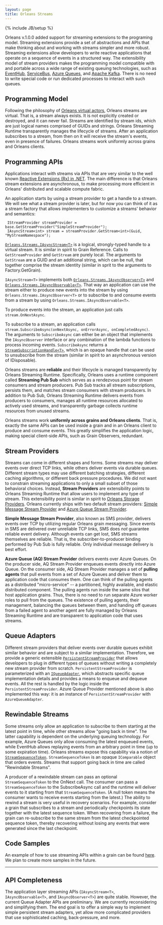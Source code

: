 ```yaml
---
layout: page
title: Orleans Streams
---
```

{% include JB/setup %}

Orleans v.1.0.0 added support for streaming extensions to the programing model. Streaming extensions provide a set of abstractions and APIs that make thinking about and working with streams simpler and more robust. Streaming extensions allow developers to write reactive applications that operate on a sequence of events in a structured way. The extensibility model of stream providers makes the programming model compatible with and portable across a wide range of existing queuing technologies, such as [EventHub](http://azure.microsoft.com/en-us/services/event-hubs/), [ServiceBus](http://azure.microsoft.com/en-us/services/service-bus/), [Azure Queues](http://azure.microsoft.com/en-us/documentation/articles/storage-dotnet-how-to-use-queues/), and [Apache Kafka](http://kafka.apache.org/). There is no need to write special code or run dedicated processes to interact with such queues.

## Programming Model

Following the philosophy of [Orleans virtual actors](https://github.com/dotnet/orleans/wiki/Grains), Orleans streams are virtual. That is, a stream always exists. It is not explicitly created or destroyed, and it can never fail. Streams are identified by stream ids, which are just logical names comprised of GUIDs and strings. Orleans Streaming Runtime transparently manages the lifecycle of streams. After an application subscribes to a stream, from then on it will receive the stream's events, even in presence of failures. Orleans streams work uniformly across grains and Orleans clients.


## Programming APIs

Applications interact with streams via APIs that are very similar to the well known [Reactive Extensions (Rx) in .NET](https://msdn.microsoft.com/en-us/data/gg577609.aspx). The main difference is that Orleans stream extensions are asynchronous, to make processing more efficient in Orleans' distributed and scalable compute fabric. 

An application starts by using a stream provider to get a handle to a stream. We will see what a stream provider is later, but for now you can think of it as a stream factory that allows implementers to customize a streams' behavior and semantics:

     IStreamProvider streamProvider = base.GetStreamProvider("SimpleStreamProvider"); 
     IAsyncStream<int> stream = streamProvider.GetStream<int>(Guid, "MyStreamNamespace"); 

[`Orleans.Streams.IAsyncStream<T>`](https://github.com/dotnet/orleans/blob/master/src/Orleans/Streams/Core/IAsyncStream.cs) is a logical, strongly-typed handle to a virtual stream. It is similar in spirit to Grain Reference. Calls to `GetStreamProvider` and `GetStream` are purely local. The arguments to `GetStream` are a GUID and an additional string, which can be null, that together comprise the stream identity (similar in sprit to the arguments to Factory.GetGrain). 

`IAsyncStream<T>` implements both 
[`Orleans.Streams.IAsyncObserver<T>`](https://github.com/dotnet/orleans/blob/master/src/Orleans/Streams/Core/IAsyncObserver.cs) and
[`Orleans.Streams.IAsyncObservable<T>`](https://github.com/dotnet/orleans/blob/master/src/Orleans/Streams/Core/IAsyncObservable.cs).
That way an application can use the stream either to produce new events into the stream by using `Orleans.Streams.IAsyncObserver<T>` or to subscribe to and consume events from a stream by using `Orleans.Streams.IAsyncObservable<T>`.

To produce events into the stream, an application just calls `stream.OnNextAsync`.

To subscribe to a stream, an application calls `stream.SubscribeAsync(onNextAsync, onErrorAsync, onCompletedAsync)`. The arguments to `SubscribeAsync` can either be an object that implements the `IAsyncObserver` interface or any combination of the lambda functions to process incoming events. `SubscribeAsync` returns a [`StreamSubscriptionHandle<T>`](https://github.com/dotnet/orleans/blob/master/src/Orleans/Streams/Core/StreamSubscriptionHandle.cs), which is an opaque handle that can be used to unsubscribe from the stream (similar in spirit to an asynchronous version of IDisposable).

Orleans streams are **reliable** and their lifecycle is managed transparently by Orleans Streaming Runtime. Specifically, Orleans uses a runtime component called **Streaming Pub Sub** which serves as a rendezvous point for stream consumers and stream producers. Pub Sub tracks all stream subscriptions, persists them, and matches stream consumers with stream producers. In addition to Pub Sub, Orleans Streaming Runtime delivers events from producers to consumers, manages all runtime resources allocated to actively used streams, and transparently garbage collects runtime resources from unused streams.

Orleans streams work **uniformly across grains and Orleans clients**. That is, exactly the same APIs can be used inside a grain and in an Orleans client to produce and consume events. This greatly simplifies the application logic, making special client-side APIs, such as Grain Observers, redundant.


## Stream Providers

Streams can come in different shapes and forms. Some streams may deliver events over direct TCP links, while others deliver events via durable queues. Different stream types may use different batching strategies, different caching algorithms, or different back pressure procedures. We did not want to constrain streaming applications to only a small subset of those behavioral choices. Instead, **Stream Providers** are extensibility points to Orleans Streaming Runtime that allow users to implement any type of stream. This extensibility point is similar in spirit to [Orleans Storage Providers](https://github.com/dotnet/orleans/wiki/Custom%20Storage%20Providers).  Orleans currently ships with two default stream providers: [Simple Message Stream Provider](https://github.com/dotnet/orleans/blob/master/src/Orleans/Streams/SimpleMessageStream/SimpleMessageStreamProvider.cs) and [Azure Queue Stream Provider](https://github.com/dotnet/orleans/blob/master/src/OrleansProviders/Streams/AzureQueue/AzureQueueStreamProvider.cs).

**Simple Message Stream Provider**, also known as SMS provider, delivers events over TCP by utilizing regular Orleans grain messaging. Since events in SMS are delivered over unreliable TCP links, SMS does _not_ guarantee reliable event delivery. Although events can get lost, SMS streams themselves are reliable. That is, the subscriber-to-producer binding performed by Pub Sub is fully reliable. Only individual message delivery is best effort.

**Azure Queue (AQ) Stream Provider** delivers events over Azure Queues. On the producer side, AQ Stream Provider enqueues events directly into Azure Queue. On the consumer side, AQ Stream Provider manages a set of **pulling agents** that pull events from a set of Azure Queues and deliver them to application code that consumes them. One can think of the pulling agents as a distributed "micro-service" -- a partitioned, highly available, and elastic distributed component. The pulling agents run inside the same silos that host application grains. Thus, there is no need to run separate Azure worker roles to pull from the queues. The existence of pulling agents, their management, balancing the queues between them, and handing off queues from a failed agent to another agent are fully managed by Orleans Streaming Runtime and are transparent to application code that uses streams.

## Queue Adapters 

Different stream providers that deliver events over durable queues exhibit similar behavior and are subject to a similar implementation. Therefore, we provide a generic extensible [`PersistentStreamProvider`](https://github.com/dotnet/orleans/blob/master/src/Orleans/Streams/PersistentStreams/PersistentStreamProvider.cs) that allows developers to plug in different types of queues without writing a completely new stream provider from scratch. `PersistentStreamProvider` is parameterized with an [`IQueueAdapter`](https://github.com/dotnet/orleans/blob/master/src/Orleans/Streams/PersistentAdapter/IQueueAdapter.cs), which abstracts specific queue implementation details and provides a means to enqueue and dequeue events. All the rest is handled by the logic inside the `PersistentStreamProvider`. Azure Queue Provider mentioned above is also implemented this way: it is an instance of `PersistentStreamProvider` with `AzureQueueAdapter`.

## Rewindable Streams

Some streams only allow an application to subscribe to them starting at the latest point in time, while other streams allow "going back in time". The latter capability is dependent on the underlying queuing technology. For example, Azure Queues only allow consuming the latest enqueued events, while EventHub allows replaying events from an arbitrary point in time (up to some expiration time). Orleans streams expose this capability via a notion of [`StreamSequenceToken`](https://github.com/dotnet/orleans/blob/master/src/Orleans/Streams/Core/StreamSequenceToken.cs). `StreamSequenceToken` is an opaque `IComparable` object that orders events. Streams that support going back in time are called "Rewindable Streams". 

A producer of a rewindable stream can pass an optional `StreamSequenceToken` to the OnNext call. The consumer can pass a `StreamSequenceToken` to the SubscribeAsync call and the runtime will deliver events to it starting from that `StreamSequenceToken`.
(A null token means the consumer wants to receive events starting from the latest.) The ability to rewind a stream is very useful in recovery scenarios. For example, consider a grain that subscribes to a stream and periodically checkpoints its state together with the latest sequence token. When recovering from a failure, the grain can re-subscribe to the same stream from the latest checkpointed sequence token, thereby recovering without losing any events that were generated since the last checkpoint.


## Code Samples

An example of how to use streaming APIs within a grain can be found [here](https://github.com/dotnet/orleans/blob/master/src/TestGrains/SampleStreamingGrain.cs). We plan to create more samples in the future.

***

## API Completeness

The application layer streaming APIs (`IAsyncStream<T>`, `IAsyncObservable<T>`, and `IAsyncObserver<T>`) are quite stable. However, the current Queue Adapter APIs are preliminary. We are currently reconsidering and simplifying them. The end goal is to offer a simple way to implement simple persistent stream adapters, yet allow more complicated providers that use sophisticated caching, back-pressure, and more.

